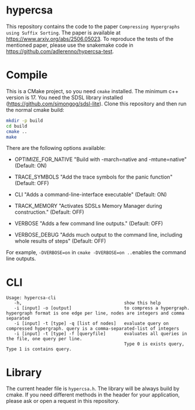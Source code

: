 # hypercsa

This repository contains the code to the paper `Compressing Hypergraphs using Suffix Sorting`. 
The paper is available at https://www.arxiv.org/abs/2506.05023. 
To reproduce the tests of the mentioned paper, please use the snakemake code in https://github.com/adlerenno/hypercsa-test.

# Compile

This is a CMake project, so you need `cmake` installed. 
The minimum c++ version is 17. 
You need the SDSL library installed (https://github.com/simongog/sdsl-lite).
Clone this repository and then run the normal cmake build:

```bash
mkdir -p build
cd build
cmake ..
make
```

There are the following options available:

- OPTIMIZE_FOR_NATIVE "Build with -march=native and -mtune=native" (Default: ON)

- TRACE_SYMBOLS "Add the trace symbols for the panic function" (Default: OFF)

- CLI "Adds a command-line-interface executable" (Default: ON)

- TRACK_MEMORY "Activates SDSLs Memory Manager during construction." (Default: OFF)

- VERBOSE "Adds a few command line outputs." (Default: OFF)

- VERBOSE_DEBUG "Adds much output to the command line, including whole results of steps" (Default: OFF)

For example, `-DVERBOSE=on` in `cmake -DVERBOSE=on ..`enables the command line outputs.

# CLI

```
Usage: hypercsa-cli
   -h,                                       show this help
   -i [input] -o [output]                    to compress a hypergraph. hypergraph format is one edge per line, nodes are integers and comma separated
   -i [input] -t [type] -q [list of nodes]   evaluate query on compressed hypergraph. query is a comma-separated-list of integers
   -i [input] -t [type] -f [queryfile]       evaluates all queries in the file, one query per line.
                                             Type 0 is exists query, Type 1 is contains query.
```

# Library

The current header file is `hypercsa.h`. The library will be always build by cmake. 
If you need different methods in the header for your application, please ask or open a request in this repository.